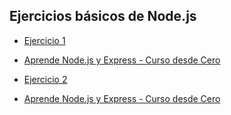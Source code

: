 ## Ejercicios básicos de Node.js

- [Ejercicio 1](tuto_01/)
- [Aprende Node.js y Express - Curso desde Cero](https://www.youtube.com/watch?v=1hpc70_OoAg)

- [Ejercicio 2](#)
- [Aprende Node.js y Express - Curso desde Cero](https://www.youtube.com/watch?v=1hpc70_OoAg)
